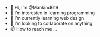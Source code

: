 - 👋 Hi, I’m @Mankind619
- 👀 I’m interested in learning programming
- 🌱 I’m currently learning web design
- 💞️ I’m looking to collaborate on anything
- 📫 How to reach me ...

<!---
Mankind619/Mankind619 is a ✨ special ✨ repository because its `README.md` (this file) appears on your GitHub profile.
You can click the Preview link to take a look at your changes.
--->
